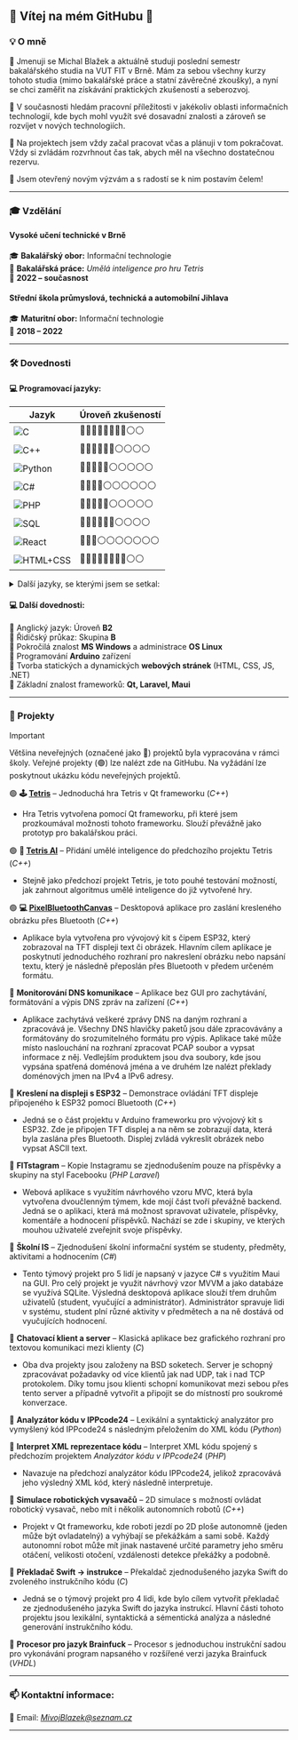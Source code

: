 ## 🌟 Vítej na mém GitHubu 👋

### 💡 O mně

🔹 Jmenuji se Michal Blažek a aktuálně studuji poslední semestr bakalářského studia na VUT FIT v Brně. Mám za sebou všechny kurzy tohoto studia (mimo bakalářské práce a statní závěrečné zkoušky), a nyní se chci zaměřit na získávání praktických zkušeností a seberozvoj.

🔹 V současnosti hledám pracovní příležitosti v jakékoliv oblasti informačních technologií, kde bych mohl využít své dosavadní znalosti a zároveň se rozvíjet v nových technologiích.

🔹 Na projektech jsem vždy začal pracovat včas a plánuji v tom pokračovat. Vždy si zvládám rozvrhnout čas tak, abych měl na všechno dostatečnou rezervu.

🔹 Jsem otevřený novým výzvám a s radostí se k nim postavím čelem!

---

### 🎓 Vzdělání

#### **Vysoké učení technické v Brně**
🎓 **Bakalářský obor:** Informační technologie\
📄 **Bakalářská práce:** *Umělá inteligence pro hru Tetris*\
📆 **2022 – současnost**

#### **Střední škola průmyslová, technická a automobilní Jihlava**
🎓 **Maturitní obor:** Informační technologie\
📆 **2018 – 2022**

---

### 🛠️ Dovednosti

#### **💻 Programovací jazyky:**
| Jazyk                                                                                                    | Úroveň zkušeností         |
|----------------------------------------------------------------------------------------------------------|---------------------------|
| ![C](https://img.shields.io/badge/-C-00599C?style=flat&logo=c&logoColor=white)                           | 🔵🔵🔵🔵🔵🔵🔵🔵⚪⚪ |
| ![C++](https://img.shields.io/badge/-C++-00599C?style=flat&logo=c%2B%2B&logoColor=white)                 | 🔵🔵🔵🔵🔵🔵⚪⚪⚪⚪ |
| ![Python](https://img.shields.io/badge/-Python-3776AB?style=flat&logo=python&logoColor=white)            | 🔵🔵🔵🔵🔵⚪⚪⚪⚪⚪ |
| ![C#](https://img.shields.io/badge/-C%23-239120?style=flat&logo=c-sharp&logoColor=white)                 | 🔵🔵🔵🔵⚪⚪⚪⚪⚪⚪ |
| ![PHP](https://img.shields.io/badge/-PHP-777BB4?style=flat&logo=php&logoColor=white)                     | 🔵🔵🔵🔵🔵⚪⚪⚪⚪⚪ |
| ![SQL](https://img.shields.io/badge/-SQL-4479A1?style=flat&logo=mysql&logoColor=white)                   | 🔵🔵🔵🔵🔵🔵⚪⚪⚪⚪ |
| ![React](https://img.shields.io/badge/-React-61DAFB?style=flat&logo=react&logoColor=white)               | 🔵🔵🔵⚪⚪⚪⚪⚪⚪⚪ |
| ![HTML+CSS](https://img.shields.io/badge/-HTML%20%2B%20CSS-E34F26?style=flat&logo=html5&logoColor=white) | 🔵🔵🔵🔵🔵🔵🔵🔵⚪⚪ |

<details>
<summary>Další jazyky, se kterými jsem se setkal:</summary>

  🔹 LaTeX\
  🔹 Embedded C\
  🔹 Bash\
  🔹 Prolog\
  🔹 VHDL\
  🔹 Assembler x86

</details>

#### **💻 Další dovednosti:**

🔹 Anglický jazyk: Úroveň **B2**\
🔹 Řidičský průkaz: Skupina **B**\
🔹 Pokročilá znalost **MS Windows** a administrace **OS Linux**\
🔹 Programování **Arduino** zařízení\
🔹 Tvorba statických a dynamických **webových stránek** (HTML, CSS, JS, .NET)\
🔹 Základní znalost frameworků: **Qt, Laravel, Maui**

---

### 🚀 Projekty

> [!IMPORTANT]
> Většina neveřejných (označené jako 🔴) projektů byla vypracována v rámci školy. Veřejné projekty (🟢) lze nalézt zde na GitHubu. Na vyžádání lze poskytnout ukázku kódu neveřejných projektů.

🟢 **🕹️ [Tetris](https://github.com/MivojBlazek/Tetris)** – Jednoduchá hra Tetris v Qt frameworku (*C++*)
  * Hra Tetris vytvořena pomocí Qt frameworku, při které jsem prozkoumával možnosti tohoto frameworku. Slouží převážně jako prototyp pro bakalářskou práci.

🟢 **🤖 [Tetris AI](https://github.com/MivojBlazek/Tetris-AI)** – Přidání umělé inteligence do předchozího projektu Tetris (*C++*)
  * Stejně jako předchozí projekt Tetris, je toto pouhé testování možností, jak zahrnout algoritmus umělé inteligence do již vytvořené hry.

🟢 **💻 [PixelBluetoothCanvas](https://github.com/MivojBlazek/PixelBluetoothCanvas)** – Desktopová aplikace pro zaslání kresleného obrázku přes Bluetooth (*C++*)
  * Aplikace byla vytvořena pro vývojový kit s čipem ESP32, který zobrazoval na TFT displeji text či obrázek. Hlavním cílem aplikace je poskytnutí jednoduchého rozhraní pro nakreslení obrázku nebo napsání textu, který je následně přeposlán přes Bluetooth v předem určeném formátu.

🔴 **Monitorování DNS komunikace** – Aplikace bez GUI pro zachytávání, formátování a výpis DNS zpráv na zařízení (*C++*)
  * Aplikace zachytává veškeré zprávy DNS na daným rozhraní a zpracovává je. Všechny DNS hlavičky paketů jsou dále zpracovávány a formátovány do srozumitelného formátu pro výpis. Aplikace také může místo naslouchání na rozhraní zpracovat PCAP soubor a vypsat informace z něj. Vedlejším produktem jsou dva soubory, kde jsou vypsána spatřená doménová jména a ve druhém lze nalézt překlady doménových jmen na IPv4 a IPv6 adresy.

🔴 **Kreslení na displeji s ESP32** – Demonstrace ovládání TFT displeje připojeného k ESP32 pomocí Bluetooth (*C++*)
  * Jedná se o část projektu v Arduino frameworku pro vývojový kit s ESP32. Zde je připojen TFT displej a na něm se zobrazují data, která byla zaslána přes Bluetooth. Displej zvládá vykreslit obrázek nebo vypsat ASCII text.

🔴 **FITstagram** – Kopie Instagramu se zjednodušením pouze na příspěvky a skupiny na styl Facebooku (*PHP Laravel*)
  * Webová aplikace s využitím návrhového vzoru MVC, která byla vytvořena dvoučlenným týmem, kde mojí část tvoří převážně backend. Jedná se o aplikaci, která má možnost spravovat uživatele, příspěvky, komentáře a hodnocení příspěvků. Nachází se zde i skupiny, ve kterých mouhou uživatelé zveřejnit svoje příspěvky.

🔴 **Školní IS** – Zjednodušení školní informační systém se studenty, předměty, aktivitami a hodnocením (*C#*)
  * Tento týmový projekt pro 5 lidí je napsaný v jazyce C# s využitím Maui na GUI. Pro celý projekt je využit návrhový vzor MVVM a jako databáze se využívá SQLite. Výsledná desktopová aplikace slouží třem druhům uživatelů (student, vyučující a administrátor). Administrátor spravuje lidi v systému, student plní různé aktivity v předmětech a na ně dostává od vyučujících hodnocení.

🔴 **Chatovací klient a server** – Klasická aplikace bez grafického rozhraní pro textovou komunikaci mezi klienty (*C*)
  * Oba dva projekty jsou založeny na BSD soketech. Server je schopný zpracovávat požadavky od více klientů jak nad UDP, tak i nad TCP protokolem. Díky tomu jsou klienti schopní komunikovat mezi sebou přes tento server a případně vytvořit a připojit se do místností pro soukromé konverzace.

🔴 **Analyzátor kódu v IPPcode24** – Lexikální a syntaktický analyzátor pro vymyšlený kód IPPcode24 s následným přeložením do XML kódu (*Python*)

🔴 **Interpret XML reprezentace kódu** – Interpret XML kódu spojený s předchozím projektem *Analyzátor kódu v IPPcode24* (*PHP*)
  * Navazuje na předchozí analyzátor kódu IPPcode24, jelikož zpracovává jeho výsledný XML kód, který následně interpretuje.

🔴 **Simulace robotických vysavačů** – 2D simulace s možností ovládat robotický vysavač, nebo mít i několik autonomních robotů (*C++*)
  * Projekt v Qt frameworku, kde roboti jezdí po 2D ploše autonomně (jeden může být ovladatelný) a vyhýbají se překážkám a sami sobě. Každý autonomní robot může mít jinak nastavené určité parametry jeho směru otáčení, velikosti otočení, vzdálenosti detekce překážky a podobně.

🔴 **Překladač Swift -> instrukce** – Překaldač zjednodušeného jazyka Swift do zvoleného instrukčního kódu (*C*)
  * Jedná se o týmový projekt pro 4 lidi, kde bylo cílem vytvořit překladač ze zjednodušeného jazyka Swift do jazyka instrukcí. Hlavní části tohoto projektu jsou lexikální, syntaktická a sémentická analýza a následné generování instrukčního kódu.

🔴 **Procesor pro jazyk Brainfuck** – Procesor s jednoduchou instrukční sadou pro vykonávání program napsaného v rozšířené verzi jazyka Brainfuck (*VHDL*)

---

### 📫 **Kontaktní informace:**
📧 Email: *MivojBlazek@seznam.cz*

---
